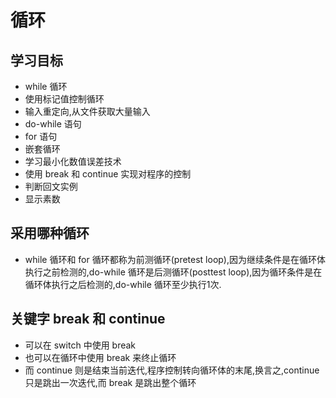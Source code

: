 # 循环

## 学习目标

- while 循环
- 使用标记值控制循环
- 输入重定向,从文件获取大量输入
- do-while 语句
- for 语句
- 嵌套循环
- 学习最小化数值误差技术
- 使用 break 和 continue 实现对程序的控制
- 判断回文实例
- 显示素数

## 采用哪种循环

- while 循环和 for 循环都称为前测循环(pretest loop),因为继续条件是在循环体执行之前检测的,do-while 循环是后测循环(posttest loop),因为循环条件是在循环体执行之后检测的,do-while 循环至少执行1次.

## 关键字 break 和 continue

- 可以在 switch 中使用 break
- 也可以在循环中使用 break 来终止循环
- 而 continue 则是结束当前迭代,程序控制转向循环体的末尾,换言之,continue 只是跳出一次迭代,而 break 是跳出整个循环
